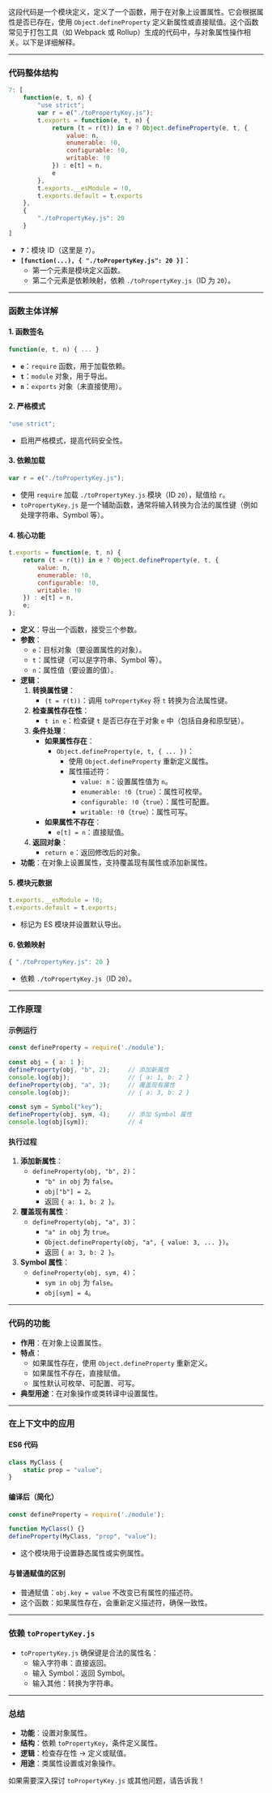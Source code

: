 这段代码是一个模块定义，定义了一个函数，用于在对象上设置属性。它会根据属性是否已存在，使用 `Object.defineProperty` 定义新属性或直接赋值。这个函数常见于打包工具（如 Webpack 或 Rollup）生成的代码中，与对象属性操作相关。以下是详细解释。

---

### 代码整体结构
```javascript
7: [
    function(e, t, n) {
        "use strict";
        var r = e("./toPropertyKey.js");
        t.exports = function(e, t, n) {
            return (t = r(t)) in e ? Object.defineProperty(e, t, {
                value: n,
                enumerable: !0,
                configurable: !0,
                writable: !0
            }) : e[t] = n,
            e
        },
        t.exports.__esModule = !0,
        t.exports.default = t.exports
    },
    {
        "./toPropertyKey.js": 20
    }
]
```

- **`7`**：模块 ID（这里是 `7`）。
- **`[function(...), { "./toPropertyKey.js": 20 }]`**：
  - 第一个元素是模块定义函数。
  - 第二个元素是依赖映射，依赖 `./toPropertyKey.js`（ID 为 `20`）。

---

### 函数主体详解

#### 1. **函数签名**
```javascript
function(e, t, n) { ... }
```
- **`e`**：`require` 函数，用于加载依赖。
- **`t`**：`module` 对象，用于导出。
- **`n`**：`exports` 对象（未直接使用）。

#### 2. **严格模式**
```javascript
"use strict";
```
- 启用严格模式，提高代码安全性。

#### 3. **依赖加载**
```javascript
var r = e("./toPropertyKey.js");
```
- 使用 `require` 加载 `./toPropertyKey.js` 模块（ID `20`），赋值给 `r`。
- `toPropertyKey.js` 是一个辅助函数，通常将输入转换为合法的属性键（例如处理字符串、Symbol 等）。

#### 4. **核心功能**
```javascript
t.exports = function(e, t, n) {
    return (t = r(t)) in e ? Object.defineProperty(e, t, {
        value: n,
        enumerable: !0,
        configurable: !0,
        writable: !0
    }) : e[t] = n,
    e;
};
```
- **定义**：导出一个函数，接受三个参数。
- **参数**：
  - `e`：目标对象（要设置属性的对象）。
  - `t`：属性键（可以是字符串、Symbol 等）。
  - `n`：属性值（要设置的值）。
- **逻辑**：
  1. **转换属性键**：
     - `(t = r(t))`：调用 `toPropertyKey` 将 `t` 转换为合法属性键。
  2. **检查属性存在性**：
     - `t in e`：检查键 `t` 是否已存在于对象 `e` 中（包括自身和原型链）。
  3. **条件处理**：
     - **如果属性存在**：
       - `Object.defineProperty(e, t, { ... })`：
         - 使用 `Object.defineProperty` 重新定义属性。
         - 属性描述符：
           - `value: n`：设置属性值为 `n`。
           - `enumerable: !0`（`true`）：属性可枚举。
           - `configurable: !0`（`true`）：属性可配置。
           - `writable: !0`（`true`）：属性可写。
     - **如果属性不存在**：
       - `e[t] = n`：直接赋值。
  4. **返回对象**：
     - `return e`：返回修改后的对象。
- **功能**：在对象上设置属性，支持覆盖现有属性或添加新属性。

#### 5. **模块元数据**
```javascript
t.exports.__esModule = !0;
t.exports.default = t.exports;
```
- 标记为 ES 模块并设置默认导出。

#### 6. **依赖映射**
```javascript
{ "./toPropertyKey.js": 20 }
```
- 依赖 `./toPropertyKey.js`（ID `20`）。

---

### 工作原理

#### 示例运行
```javascript
const defineProperty = require('./module');

const obj = { a: 1 };
defineProperty(obj, "b", 2);     // 添加新属性
console.log(obj);                // { a: 1, b: 2 }
defineProperty(obj, "a", 3);     // 覆盖现有属性
console.log(obj);                // { a: 3, b: 2 }

const sym = Symbol("key");
defineProperty(obj, sym, 4);     // 添加 Symbol 属性
console.log(obj[sym]);           // 4
```

#### 执行过程
1. **添加新属性**：
   - `defineProperty(obj, "b", 2)`：
     - `"b" in obj` 为 `false`。
     - `obj["b"] = 2`。
     - 返回 `{ a: 1, b: 2 }`。
2. **覆盖现有属性**：
   - `defineProperty(obj, "a", 3)`：
     - `"a" in obj` 为 `true`。
     - `Object.defineProperty(obj, "a", { value: 3, ... })`。
     - 返回 `{ a: 3, b: 2 }`。
3. **Symbol 属性**：
   - `defineProperty(obj, sym, 4)`：
     - `sym in obj` 为 `false`。
     - `obj[sym] = 4`。

---

### 代码的功能
- **作用**：在对象上设置属性。
- **特点**：
  - 如果属性存在，使用 `Object.defineProperty` 重新定义。
  - 如果属性不存在，直接赋值。
  - 属性默认可枚举、可配置、可写。
- **典型用途**：在对象操作或类转译中设置属性。

---

### 在上下文中的应用
#### ES6 代码
```javascript
class MyClass {
    static prop = "value";
}
```

#### 编译后（简化）
```javascript
const defineProperty = require('./module');

function MyClass() {}
defineProperty(MyClass, "prop", "value");
```

- 这个模块用于设置静态属性或实例属性。

#### 与普通赋值的区别
- 普通赋值：`obj.key = value` 不改变已有属性的描述符。
- 这个函数：如果属性存在，会重新定义描述符，确保一致性。

---

### 依赖 `toPropertyKey.js`
- `toPropertyKey.js` 确保键是合法的属性名：
  - 输入字符串：直接返回。
  - 输入 Symbol：返回 Symbol。
  - 输入其他：转换为字符串。

---

### 总结
- **功能**：设置对象属性。
- **结构**：依赖 `toPropertyKey`，条件定义属性。
- **逻辑**：检查存在性 → 定义或赋值。
- **用途**：类属性设置或对象操作。

如果需要深入探讨 `toPropertyKey.js` 或其他问题，请告诉我！